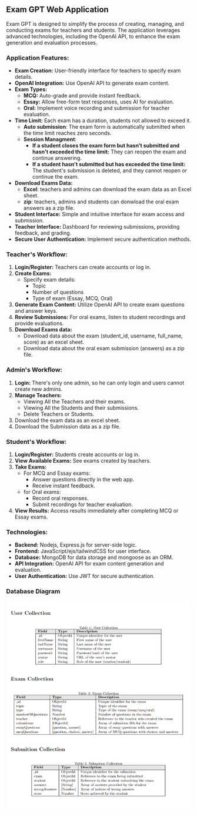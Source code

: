## Exam GPT Web Application
Exam GPT is designed to simplify the process of creating, managing, and conducting exams for teachers and students. The application leverages advanced technologies, including the OpenAI API, to enhance the exam generation and evaluation processes.

### Application Features:
- **Exam Creation:** User-friendly interface for teachers to specify exam details.
- **OpenAI Integration:** Use OpenAI API to generate exam content.
- **Exam Types:**
  - **MCQ:** Auto-grade and provide instant feedback.
  - **Essay:** Allow free-form text responses, uses AI for evaluation.
  - **Oral:** Implement voice recording and submission for teacher evaluation.
- **Time Limit:** Each exam has a duration, students not allowed to exceed it.
  - **Auto submission**: The exam form is automatically submitted when the time limit reaches zero seconds.
  - **Session Managment**: 
    - **If a student closes the exam form but hasn’t submitted and hasn't exceeded the time limit:** They can reopen the exam and continue answering.
    - **If a student hasn't submitted but has exceeded the time limit:** The student's submission is deleted, and they cannot reopen or continue the exam.
- **Download Exams Data:**
  - **Excel**: teachers and admins can download the exam data as an Excel sheet.
  - **zip**: teachers, admins and students can donwload the oral exam answers as a zip file.
- **Student Interface:** Simple and intuitive interface for exam access and submission.
- **Teacher Interface:** Dashboard for reviewing submissions, providing feedback, and grading.
- **Secure User Authentication:** Implement secure authentication methods.

### Teacher's Workflow:
1. **Login/Register:** Teachers can create accounts or log in.
2. **Create Exams:**
   - Specify exam details:
     - Topic
     - Number of questions
     - Type of exam (Essay, MCQ, Oral)
3. **Generate Exam Content:** Utilize OpenAI API to create exam questions and answer keys.
4. **Review Submissions:** For oral exams, listen to student recordings and provide evaluations.
5. **Download Exams data:**
   - Download data about the exam (student_id, username, full_name, score) as an excel sheet.
   - Download data about the oral exam submission (answers) as a zip file.

### Admin's Workflow:
1. **Login:** There's only one admin, so he can only login and users cannot create new admins.
2. **Manage Teachers:**
   - Viewing All the Teachers and their exams.
   -  Viewing All the Students and their submissions.
   -  Delete Teachers or Students.
3. Download the exam data as an excel sheet.
4. Download the Submission data as a zip file.

### Student's Workflow:
1. **Login/Register:** Students create accounts or log in.
2. **View Available Exams:** See exams created by teachers.
3. **Take Exams:**
   - For MCQ and Essay exams:
     - Answer questions directly in the web app.
     -  Receive instant feedback.
   - for Oral exams:
     - Record oral responses.
     -  Submit recordings for teacher evaluation.
5. **View Results:** Access results immediately after completing MCQ or Essay exams.

### Technologies:
- **Backend:** Nodejs, Express.js for server-side logic.
- **Frontend:** JavaScript/ejs/tailwindCSS for user interface.
- **Database:** MongoDB for data storage and mongoose as an ORM.
- **API Integration:** OpenAI API for exam content generation and evaluation.
- **User Authentication:** Use JWT for secure authentication.

### Database Diagram
<img src="./docs/DB-Digram.png">
